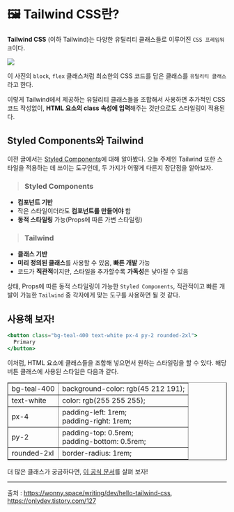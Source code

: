 # 🖼️ Tailwind CSS란?
**Tailwind CSS** (이하 Tailwind)는 다양한 유틸리티 클래스들로 이루어진 `CSS 프레임워크`이다.

![](https://velog.velcdn.com/images/seola1ne/post/efe73a76-1997-4db6-b901-de8b00265671/image.png)


이 사진의 `block`, `flex` 클래스처럼 최소한의 CSS 코드를 담은 클래스를 `유틸리티 클래스`라고 한다. 

이렇게 Tailwind에서 제공하는 유틸리티 클래스들을 조합해서 사용하면 추가적인 CSS 코드 작성없이, **HTML 요소의 class 속성에 입력**해주는 것만으로도 스타일링이 적용된다.


## Styled Components와 Tailwind
이전 글에서는 [Styled Components](https://velog.io/@seola1ne/React-Styled-Components-%EC%82%AC%EC%9A%A9%ED%95%98%EA%B8%B0)에 대해 알아봤다.
오늘 주제인 Tailwind 또한 스타일을 적용하는 데 쓰이는 도구인데, 
두 가지가 어떻게 다른지 장단점을 알아보자.

>### Styled Components
- **컴포넌트 기반**
- 작은 스타일이더라도 **컴포넌트를 만들어야** 함
- **동적 스타일링** 가능(Props에 따른 가변 스타일링)

>### Tailwind
- **클래스 기반**
- **미리 정의된 클래스**를 사용할 수 있음, **빠른 개발** 가능
- 코드가 **직관적**이지만, 스타일을 추가할수록 **가독성**은 낮아질 수 있음


상태, Props에 따른 동적 스타일링이 가능한 `Styled Components`, 
직관적이고 빠른 개발이 가능한 `Tailwind` 중 각자에게 맞는 도구를 사용하면 될 것 같다.

## 사용해 보자!
```jsx
<button class="bg-teal-400 text-white px-4 py-2 rounded-2xl">
  Primary
</button>
```

이처럼, HTML 요소에 클래스들을 조합해 넣으면서 원하는 스타일링을 할 수 있다. 
해당 버튼 클래스에 사용된 스타일은 다음과 같다.

<table border='1'>
  <tr>
    <td>bg-teal-400</td>
    <td>background-color: rgb(45 212 191);</td>
  </tr>
  <tr>
    <td>text-white</td>
    <td>color: rgb(255 255 255);</td>
  </tr>
  <tr>
    <td>px-4</td>
    <td>padding-left: 1rem;
      <br>
padding-right: 1rem;</td>
  </tr>
  <tr>
    <td>py-2</td>
    <td>padding-top: 0.5rem;
      <br>
padding-bottom: 0.5rem;</td>
  </tr>
  <tr>
    <td>rounded-2xl</td>
    <td>border-radius: 1rem;</td>
  </tr>
</table>

더 많은 클래스가 궁금하다면, [이 공식 문서](https://tailwindcss.com/docs/aspect-ratio)를 살펴 보자!


<hr />

출처 : https://wonny.space/writing/dev/hello-tailwind-css, https://onlydev.tistory.com/127

